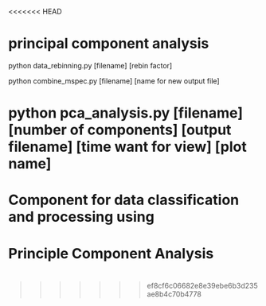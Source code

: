 <<<<<<< HEAD
# principal component analysis

python data_rebinning.py [filename] [rebin factor]

python combine_mspec.py [filename] [name for new output file]

python pca_analysis.py [filename] [number of components] [output filename] [time want for view] [plot name]
=======
#
# Component for data classification and processing using 
# Principle Component Analysis
#
>>>>>>> ef8cf6c06682e8e39ebe6b3d235ae8b4c70b4778
